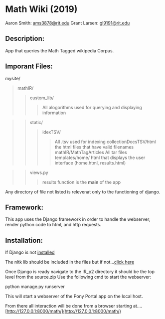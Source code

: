 Math Wiki (2019)
============
Aaron Smith:  ams3878@rit.edu
Grant Larsen: gl9191@rit.edu

Description:
---------------
App that queries the Math Tagged wikipedia Corpus.

Imporant Files:
---------------
mysite/
>mathIR/
>>custom_lib/
>>>All alogorithms used for querying and displaying information

>>static/
>>>idexTSV/
>>>>All .tsv used for indexing 
>>>collectionDocsTSV/html
>>>>the html files that have valid filenames
>>>mathIR/MathTagArticles
>>>>All tar files
>>templates/home/
>>>html that displays the user interface (home.html, results.html)

>>views.py
>>>results function is the __main__ of the app

Any directory of file not listed is relevenat only to the functioning of django.

Framework:
---------------------
This app uses the Django framework in order to handle the webserver,
render python code to html, and http requests.

Installation:
-------------------------------
If Django is not [installed](https://docs.djangoproject.com/en/2.2/intro/install/)

The nltk lib should be included in the files but if not...[click here](https://www.nltk.org/install.html)

Once Django is ready navigate to the IR_p2 directory
it should be the top level from the source.zip
Use the following cmd to start the webserver:

python manage.py runserver

This will start a webserver of the Pony Portal app on the local host.

From there all interaction will be done from a browser starting at….
[http://127.0.0.1:8000/math/](http://127.0.0.1:8000/math/)

